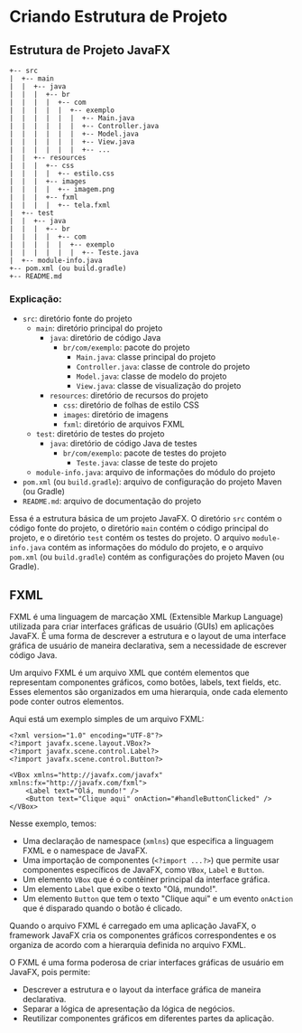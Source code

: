 # Criando Estrutura de Projeto

## Estrutura de Projeto JavaFX

```
+-- src
|  +-- main
|  |  +-- java
|  |  |  +-- br
|  |  |  |  +-- com
|  |  |  |  |  +-- exemplo
|  |  |  |  |  |  +-- Main.java
|  |  |  |  |  |  +-- Controller.java
|  |  |  |  |  |  +-- Model.java
|  |  |  |  |  |  +-- View.java
|  |  |  |  |  |  +-- ...
|  |  +-- resources
|  |  |  +-- css
|  |  |  |  +-- estilo.css
|  |  |  +-- images
|  |  |  |  +-- imagem.png
|  |  |  +-- fxml
|  |  |  |  +-- tela.fxml
|  +-- test
|  |  +-- java
|  |  |  +-- br
|  |  |  |  +-- com
|  |  |  |  |  +-- exemplo
|  |  |  |  |  |  +-- Teste.java
|  +-- module-info.java
+-- pom.xml (ou build.gradle)
+-- README.md
```

### **Explicação:**

* `src`: diretório fonte do projeto
	+ `main`: diretório principal do projeto
		- `java`: diretório de código Java
			- `br/com/exemplo`: pacote do projeto
				- `Main.java`: classe principal do projeto
				- `Controller.java`: classe de controle do projeto
				- `Model.java`: classe de modelo do projeto
				- `View.java`: classe de visualização do projeto
		- `resources`: diretório de recursos do projeto
			- `css`: diretório de folhas de estilo CSS
			- `images`: diretório de imagens
			- `fxml`: diretório de arquivos FXML
	+ `test`: diretório de testes do projeto
		- `java`: diretório de código Java de testes
			- `br/com/exemplo`: pacote de testes do projeto
				- `Teste.java`: classe de teste do projeto
	+ `module-info.java`: arquivo de informações do módulo do projeto
* `pom.xml` (ou `build.gradle`): arquivo de configuração do projeto Maven (ou Gradle)
* `README.md`: arquivo de documentação do projeto

Essa é a estrutura básica de um projeto JavaFX. O diretório `src` contém o código fonte do projeto, o diretório `main` contém o código principal do projeto, e o diretório `test` contém os testes do projeto. O arquivo `module-info.java` contém as informações do módulo do projeto, e o arquivo `pom.xml` (ou `build.gradle`) contém as configurações do projeto Maven (ou Gradle).


## FXML

FXML é uma linguagem de marcação XML (Extensible Markup Language) utilizada para criar interfaces gráficas de usuário (GUIs) em aplicações JavaFX. É uma forma de descrever a estrutura e o layout de uma interface gráfica de usuário de maneira declarativa, sem a necessidade de escrever código Java.

Um arquivo FXML é um arquivo XML que contém elementos que representam componentes gráficos, como botões, labels, text fields, etc. Esses elementos são organizados em uma hierarquia, onde cada elemento pode conter outros elementos.

Aqui está um exemplo simples de um arquivo FXML:
```fxml
<?xml version="1.0" encoding="UTF-8"?>
<?import javafx.scene.layout.VBox?>
<?import javafx.scene.control.Label?>
<?import javafx.scene.control.Button?>

<VBox xmlns="http://javafx.com/javafx" xmlns:fx="http://javafx.com/fxml">
    <Label text="Olá, mundo!" />
    <Button text="Clique aqui" onAction="#handleButtonClicked" />
</VBox>
```
Nesse exemplo, temos:

* Uma declaração de namespace (`xmlns`) que especifica a linguagem FXML e o namespace de JavaFX.
* Uma importação de componentes (`<?import ...?>`) que permite usar componentes específicos de JavaFX, como `VBox`, `Label` e `Button`.
* Um elemento `VBox` que é o contêiner principal da interface gráfica.
* Um elemento `Label` que exibe o texto "Olá, mundo!".
* Um elemento `Button` que tem o texto "Clique aqui" e um evento `onAction` que é disparado quando o botão é clicado.

Quando o arquivo FXML é carregado em uma aplicação JavaFX, o framework JavaFX cria os componentes gráficos correspondentes e os organiza de acordo com a hierarquia definida no arquivo FXML.

O FXML é uma forma poderosa de criar interfaces gráficas de usuário em JavaFX, pois permite:

* Descrever a estrutura e o layout da interface gráfica de maneira declarativa.
* Separar a lógica de apresentação da lógica de negócios.
* Reutilizar componentes gráficos em diferentes partes da aplicação.

